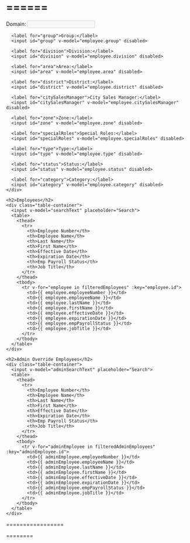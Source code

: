 ======
=============

  <div>
    <div>
      <!-- Code for the disabled input fields -->
      <label for="domain">Domain:</label>
      <input id="domain" v-model="employee.domain" disabled>

      <label for="group">Group:</label>
      <input id="group" v-model="employee.group" disabled>

      <label for="division">Division:</label>
      <input id="division" v-model="employee.division" disabled>

      <label for="area">Area:</label>
      <input id="area" v-model="employee.area" disabled>

      <label for="district">District:</label>
      <input id="district" v-model="employee.district" disabled>

      <label for="citySalesManager">City Sales Manager:</label>
      <input id="citySalesManager" v-model="employee.citySalesManager" disabled>

      <label for="zone">Zone:</label>
      <input id="zone" v-model="employee.zone" disabled>

      <label for="specialRoles">Special Roles:</label>
      <input id="specialRoles" v-model="employee.specialRoles" disabled>

      <label for="type">Type:</label>
      <input id="type" v-model="employee.type" disabled>

      <label for="status">Status:</label>
      <input id="status" v-model="employee.status" disabled>

      <label for="category">Category:</label>
      <input id="category" v-model="employee.category" disabled>
    </div>

    <h2>Employees</h2>
    <div class="table-container">
      <input v-model="searchText" placeholder="Search">
      <table>
        <thead>
          <tr>
            <th>Employee Number</th>
            <th>Employee Name</th>
            <th>Last Name</th>
            <th>First Name</th>
            <th>Effective Date</th>
            <th>Expiration Date</th>
            <th>Emp Payroll Status</th>
            <th>Job Title</th>
          </tr>
        </thead>
        <tbody>
          <tr v-for="employee in filteredEmployees" :key="employee.id">
            <td>{{ employee.employeeNumber }}</td>
            <td>{{ employee.employeeName }}</td>
            <td>{{ employee.lastName }}</td>
            <td>{{ employee.firstName }}</td>
            <td>{{ employee.effectiveDate }}</td>
            <td>{{ employee.expirationDate }}</td>
            <td>{{ employee.empPayrollStatus }}</td>
            <td>{{ employee.jobTitle }}</td>
          </tr>
        </tbody>
      </table>
    </div>

    <h2>Admin Override Employees</h2>
    <div class="table-container">
      <input v-model="adminSearchText" placeholder="Search">
      <table>
        <thead>
          <tr>
            <th>Employee Number</th>
            <th>Employee Name</th>
            <th>Last Name</th>
            <th>First Name</th>
            <th>Effective Date</th>
            <th>Expiration Date</th>
            <th>Emp Payroll Status</th>
            <th>Job Title</th>
          </tr>
        </thead>
        <tbody>
          <tr v-for="adminEmployee in filteredAdminEmployees" :key="adminEmployee.id">
            <td>{{ adminEmployee.employeeNumber }}</td>
            <td>{{ adminEmployee.employeeName }}</td>
            <td>{{ adminEmployee.lastName }}</td>
            <td>{{ adminEmployee.firstName }}</td>
            <td>{{ adminEmployee.effectiveDate }}</td>
            <td>{{ adminEmployee.expirationDate }}</td>
            <td>{{ adminEmployee.empPayrollStatus }}</td>
            <td>{{ adminEmployee.jobTitle }}</td>
          </tr>
        </tbody>
      </table>
    </div>
  </div>


<script>
export default {
  data() {
    return {
      employee: {
        domain: '',
        group: '',
        division: '',
        area: '',
        district: '',
        citySalesManager: '',
        zone: '',
        specialRoles: '',
        type: '',
        status: '',
        category: ''
      },
      searchText: '',
      adminSearchText: '',
      employees: [
        // Dummy employee data
        {
          id: 1,
          employeeNumber: '001',
          employeeName: 'John Doe',
          lastName: 'Doe',
          firstName: 'John',
          effectiveDate: '2022-01-01',
          expirationDate: '2022-12-31',
          empPayrollStatus: 'Active',
          jobTitle: 'Developer'
        },
        {
          id: 2,
          employeeNumber: '002',
          employeeName: 'Jane Smith',
          lastName: 'Smith',
          firstName: 'Jane',
          effectiveDate: '2022-01-01',
          expirationDate: '2022-12-31',
          empPayrollStatus: 'Active',
          jobTitle: 'Designer'
        }
      ]
    };
  },
  computed: {
    filteredEmployees() {
      // Filter employees based on search text
      return this.employees.filter(employee =>
        employee.employeeName.toLowerCase().includes(this.searchText.toLowerCase())
      );
    },
    filteredAdminEmployees() {
      // Filter admin override employees based on search text
      return this.employees.filter(employee =>
        employee.employeeName.toLowerCase().includes(this.adminSearchText.toLowerCase())
      );
    }
  }
};
</script>

<style>
/* Add your styles here */
.table-container {
  margin-top: 20px;
}

table {
  width: 100%;
  border-collapse: collapse;
}

th,
td {
  padding: 8px;
  border: 1px solid #ddd;
}

input[type="text"] {
  margin-bottom: 10px;
  padding: 4px;
  width: 200px;
}

/* Add any additional styles as needed */
</style>
=================

========
